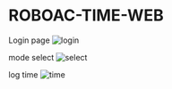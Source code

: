# ROBOAC-TIME-WEB

Login page
![login](https://user-images.githubusercontent.com/64789513/210043046-d99c345e-d91e-4329-980c-2b443090322c.jpg)

mode select
![select](https://user-images.githubusercontent.com/64789513/210043123-7ddd99a0-2218-4a79-8cd8-1c2cc458be02.jpg)

log time
![time](https://user-images.githubusercontent.com/64789513/210043134-cc1c75f6-c97b-4213-8669-605a372e217d.jpg)
